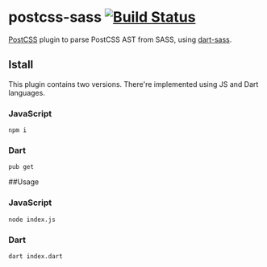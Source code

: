 # postcss-sass [![Build Status](https://travis-ci.org/AleshaOleg/postcss-sass.svg?branch=master)](https://travis-ci.org/AleshaOleg/postcss-sass)

[PostCSS](https://github.com/postcss/postcss) plugin to parse PostCSS AST from SASS, using [dart-sass](https://github.com/sass/dart-sass).

## Istall
This plugin contains two versions. There're implemented using JS and Dart languages.

### JavaScript
`npm i`

### Dart
`pub get`

##Usage

### JavaScript
`node index.js`

### Dart
`dart index.dart` 
